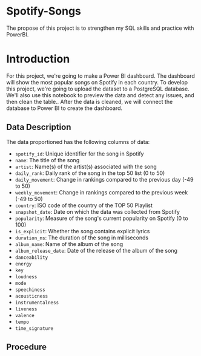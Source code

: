# Spotify-Songs
The propose of this project is to strengthen my SQL skills and practice with PowerBI.

# Introduction

For this project, we're going to make a Power BI dashboard. The dashboard will show the most popular songs on Spotify in each country. To develop this project, we're going to upload the dataset to a PostgreSQL database. We'll also use this notebook to preview the data and detect any issues, and then clean the table.. After the data is cleaned, we will connect the database to Power BI to create the dashboard.

## Data Description

The data proportioned has the following columns of data: 

* `spotify_id`: Unique identifier for the song in Spotify
* `name`: The title of the song
* `artist`: Name(s) of the artist(s) associated with the song
* `daily_rank`: Daily rank of the song in the top 50 list (0 to 50)
* `daily_movement`: Change in rankings compared to the previous day (-49 to 50)
* `weekly_movement`: Change in rankings compared to the previous week (-49 to 50) 
* `country`: ISO code of the country of the TOP 50 Playlist
* `snapshot_date`: Date on which the data was collected from Spotify 
* `popularity`: Measure of the song's current popularity on Spotify (0 to 100)
* `is_explicit`: Whether the song contains explicit lyrics
* `duration_ms`: The duration of the song in milliseconds 
* `album_name`: Name of the album of the song
* `album_release_date`: Date of the release of the album of the song
* `danceability`
* `energy`
* `key`
* `loudness`
* `mode`
* `speechiness`
* `acousticness`
* `instrumentalness`
* `liveness`
* `valence`
* `tempo`
* `time_signature`

## Procedure

